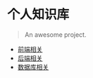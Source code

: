 # 个人知识库

> An awesome project.



* [前端相关](/front-end/)
* [后端相关](/back-end/)
* [数据库相关](/database/)

